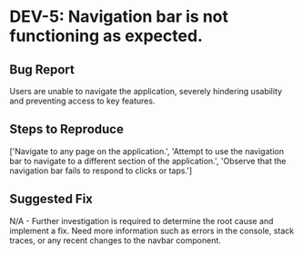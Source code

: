 # DEV-5: Navigation bar is not functioning as expected.

## Bug Report
Users are unable to navigate the application, severely hindering usability and preventing access to key features.

## Steps to Reproduce
['Navigate to any page on the application.', 'Attempt to use the navigation bar to navigate to a different section of the application.', 'Observe that the navigation bar fails to respond to clicks or taps.']

## Suggested Fix
N/A - Further investigation is required to determine the root cause and implement a fix. Need more information such as errors in the console, stack traces, or any recent changes to the navbar component.
